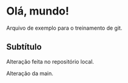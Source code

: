 # Olá, mundo!

Arquivo de exemplo para o treinamento de git.

## Subtítulo

Alteração feita no repositório local.

Alteração da main. 